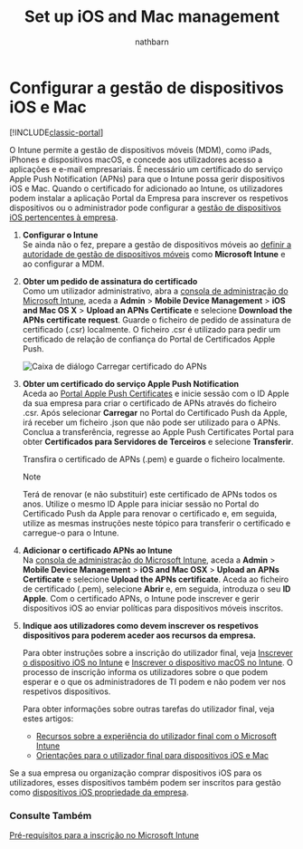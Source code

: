 ﻿---
title: Set up iOS and Mac management
description: "Ative a gestão de dispositivos móveis (MDM) para dispositivos iOS, incluindo iPads e iPhones, bem como dispositivos Mac OS X com o Microsoft Intune."
keywords: 
author: nathbarn
ms.author: nathbarn
manager: angrobe
ms.date: 03/13/2017
ms.topic: article
ms.prod: 
ms.service: microsoft-intune
ms.technology: 
ms.assetid: dc451224-1372-4b84-b641-cfa67cb3849b
ms.reviewer: dagerrit
ms.suite: ems
ms.custom: intune-classic
ms.openlocfilehash: af300534b3868a829c0b648d4df2587886ef749b
ms.sourcegitcommit: 34cfebfc1d8b81032f4d41869d74dda559e677e2
ms.translationtype: HT
ms.contentlocale: pt-PT
ms.lasthandoff: 07/01/2017
---
# <a name="set-up-ios-and-mac-device-management"></a>Configurar a gestão de dispositivos iOS e Mac

[!INCLUDE[classic-portal](../includes/classic-portal.md)]

O Intune permite a gestão de dispositivos móveis (MDM), como iPads, iPhones e dispositivos macOS, e concede aos utilizadores acesso a aplicações e e-mail empresariais. É necessário um certificado do serviço Apple Push Notification (APNs) para que o Intune possa gerir dispositivos iOS e Mac. Quando o certificado for adicionado ao Intune, os utilizadores podem instalar a aplicação Portal da Empresa para inscrever os respetivos dispositivos ou o administrador pode configurar a [gestão de dispositivos iOS pertencentes à empresa](enroll-corporate-owned-ios-devices-in-microsoft-intune.md).

1.  **Configurar o Intune**<br>
    Se ainda não o fez, prepare a gestão de dispositivos móveis ao [definir a autoridade de gestão de dispositivos móveis](prerequisites-for-enrollment.md#step-2-set-mdm-authority) como **Microsoft Intune** e ao configurar a MDM.

2.  **Obter um pedido de assinatura do certificado**<br>
    Como um utilizador administrativo, abra a [consola de administração do Microsoft Intune](https://manage.microsoft.com), aceda a **Admin** &gt; **Mobile Device Management** &gt; **iOS and Mac OS X** &gt; **Upload an APNs Certificate** e selecione **Download the APNs certificate request**. Guarde o ficheiro de pedido de assinatura de certificado (.csr) localmente. O ficheiro .csr é utilizado para pedir um certificado de relação de confiança do Portal de Certificados Apple Push.

    ![Caixa de diálogo Carregar certificado do APNs](../media/Intune-iOS-enrollment-with-apns.png)

3.  **Obter um certificado do serviço Apple Push Notification**<br>
    Aceda ao [Portal Apple Push Certificates](http://go.microsoft.com/fwlink/?LinkId=269844) e inicie sessão com o ID Apple da sua empresa para criar o certificado de APNs através do ficheiro .csr. Após selecionar **Carregar** no Portal do Certificado Push da Apple, irá receber um ficheiro .json que não pode ser utilizado para o APNs. Conclua a transferência, regresse ao Apple Push Certificates Portal para obter **Certificados para Servidores de Terceiros** e selecione **Transferir**.

    Transfira o certificado de APNs (.pem) e guarde o ficheiro localmente.

    > [!NOTE]
    > Terá de renovar (e não substituir) este certificado de APNs todos os anos. Utilize o mesmo ID Apple para iniciar sessão no Portal do Certificado Push da Apple para renovar o certificado e, em seguida, utilize as mesmas instruções neste tópico para transferir o certificado e carregue-o para o Intune.

4.  **Adicionar o certificado APNs ao Intune**<br>
    Na [consola de administração do Microsoft Intune](https://manage.microsoft.com), aceda a **Admin** &gt; **Mobile Device Management** &gt; **iOS and Mac OSX** &gt; **Upload an APNs Certificate** e selecione **Upload the APNs certificate**. Aceda ao ficheiro de certificado (.pem), selecione **Abrir** e, em seguida, introduza o seu **ID Apple**. Com o certificado APNs, o Intune pode inscrever e gerir dispositivos iOS ao enviar políticas para dispositivos móveis inscritos.

5.  **Indique aos utilizadores como devem inscrever os respetivos dispositivos para poderem aceder aos recursos da empresa.**

    Para obter instruções sobre a inscrição do utilizador final, veja [Inscrever o dispositivo iOS no Intune](https://docs.microsoft.com/intune-user-help/enroll-your-device-in-intune-ios) e [Inscrever o dispositivo macOS no Intune](https://docs.microsoft.com/intune-user-help/enroll-your-device-in-intune-macos). O processo de inscrição informa os utilizadores sobre o que podem esperar e o que os administradores de TI podem e não podem ver nos respetivos dispositivos.

    Para obter informações sobre outras tarefas do utilizador final, veja estes artigos:
    - [Recursos sobre a experiência do utilizador final com o Microsoft Intune](/intune/end-user-educate)
    - [Orientações para o utilizador final para dispositivos iOS e Mac](https://docs.microsoft.com/intune-user-help/using-your-ios-or-macOS-device-with-intune)

Se a sua empresa ou organização comprar dispositivos iOS para os utilizadores, esses dispositivos também podem ser inscritos para gestão como [dispositivos iOS propriedade da empresa](enroll-corporate-owned-ios-devices-in-microsoft-intune.md).

### <a name="see-also"></a>Consulte Também
[Pré-requisitos para a inscrição no Microsoft Intune](prerequisites-for-enrollment.md)
